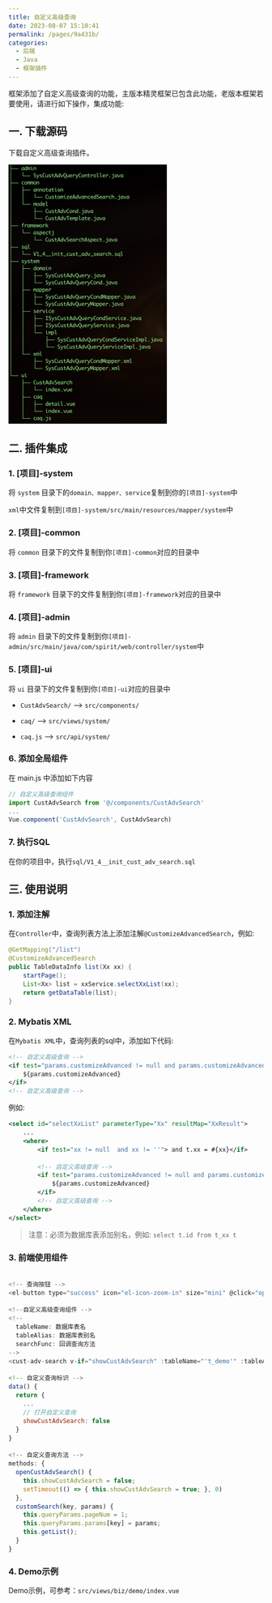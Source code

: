 ```yaml
---
title: 自定义高级查询
date: 2023-08-07 15:10:41
permalink: /pages/9a431b/
categories:
  - 后端
  - Java
  - 框架插件
---
```


框架添加了自定义高级查询的功能，主版本精灵框架已包含此功能，老版本框架若要使用，请进行如下操作，集成功能:

## 一. 下载源码

下载自定义高级查询插件。

<img src="../images/custadv.png" alt="custadv" style="zoom:50%;" />

## 二. 插件集成

### 1. [项目]-system

将 `system` 目录下的`domain、mapper、service`复制到你的`[项目]-system`中

`xml`中文件复制到`[项目]-system/src/main/resources/mapper/system`中

### 2. [项目]-common

将 `common` 目录下的文件复制到你`[项目]-common`对应的目录中

### 3. [项目]-framework

将 `framework` 目录下的文件复制到你`[项目]-framework`对应的目录中

### 4. [项目]-admin

将 `admin` 目录下的文件复制到你`[项目]-admin/src/main/java/com/spirit/web/controller/system`中

### 5. [项目]-ui

将 `ui` 目录下的文件复制到你`[项目]-ui`对应的目录中

- `CustAdvSearch/`  ——>  `src/components/`

- `caq/`            ——>  `src/views/system/`

- `caq.js`         ——>  `src/api/system/`

### 6. 添加全局组件

在 main.js 中添加如下内容

``` javascript
// 自定义高级查询组件
import CustAdvSearch from '@/components/CustAdvSearch'
...
Vue.component('CustAdvSearch', CustAdvSearch)
```

### 7. 执行SQL

在你的项目中，执行`sql/V1_4__init_cust_adv_search.sql`

## 三. 使用说明

### 1. 添加注解

在`Controller`中，查询列表方法上添加注解`@CustomizeAdvancedSearch`，例如: 
``` java
@GetMapping("/list")
@CustomizeAdvancedSearch
public TableDataInfo list(Xx xx) {
    startPage();
    List<Xx> list = xxService.selectXxList(xx);
    return getDataTable(list);
}
```

### 2. Mybatis XML

在`Mybatis XML`中，查询列表的sql中，添加如下代码: 
``` xml
<!-- 自定义高级查询 -->
<if test="params.customizeAdvanced != null and params.customizeAdvanced != ''"> 
    ${params.customizeAdvanced} 
</if>
<!-- 自定义高级查询 -->
```
例如: 
``` xml
<select id="selectXxList" parameterType="Xx" resultMap="XxResult">
    ...
    <where>  
        <if test="xx != null  and xx != ''"> and t.xx = #{xx}</if>

        <!-- 自定义高级查询 -->
        <if test="params.customizeAdvanced != null and params.customizeAdvanced != ''"> 
            ${params.customizeAdvanced} 
        </if>
        <!-- 自定义高级查询 -->
    </where>
</select>
```
>注意：必须为数据库表添加别名，例如: `select t.id from t_xx t`

### 3. 前端使用组件

``` javascript

<!-- 查询按钮 -->
<el-button type="success" icon="el-icon-zoom-in" size="mini" @click="openCustAdvSearch">高级查询</el-button>

<!--自定义高级查询组件 -->
<!-- 
  tableName: 数据库表名
  tableAlias: 数据库表别名
  searchFunc: 回调查询方法
-->
<cust-adv-search v-if="showCustAdvSearch" :tableName="'t_demo'" :tableAlias="'t'" :searchFunc="customSearch"/>

<!-- 自定义查询标识 -->
data() {
  return {
    ...
    // 打开自定义查询
    showCustAdvSearch: false
  }
}

<!-- 自定义查询方法 -->
methods: {
  openCustAdvSearch() {
    this.showCustAdvSearch = false;
    setTimeout(() => { this.showCustAdvSearch = true; }, 0)
  },
  customSearch(key, params) {
    this.queryParams.pageNum = 1;
    this.queryParams.params[key] = params;
    this.getList();
  }
}
```

### 4. Demo示例

Demo示例，可参考：`src/views/biz/demo/index.vue`